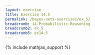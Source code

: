 ```yaml
---
layout: exercise
title: Exercise 14.5
permalink: /bayes-nets-exercises/ex_5/
breadcrumb: 14-Probabilistic-Reasoning
breadcrumb2: ex_5
breadcrumb5: ex14.5
---
```


{% include mathjax_support %}

